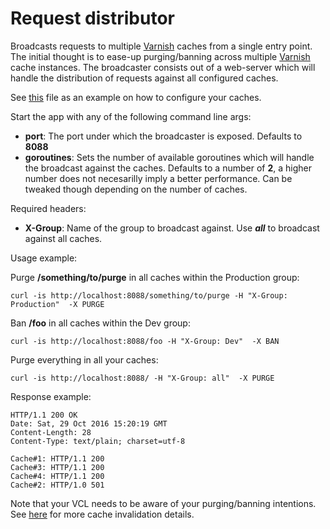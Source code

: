 # Request distributor
Broadcasts requests to multiple [Varnish](<https://www.varnish-cache.org/>) caches from a single entry point.
The initial thought is to ease-up purging/banning across multiple [Varnish](<https://www.varnish-cache.org/>) cache instances.
The broadcaster consists out of a web-server which will handle the distribution of requests against all configured caches.

See [this](caches.ini) file as an example on how to configure your caches.

Start the app with any of the following command line args:

  - **port**: The port under which the broadcaster is exposed. Defaults to **8088**
  - **goroutines**: Sets the number of available goroutines which will handle the broadcast against the caches. Defaults to a number of **2**, a higher number does not necesarilly imply a better performance. Can be tweaked though depending on the number of caches.
  
Required headers:

   - **X-Group**: Name of the group to broadcast against. Use ***all*** to broadcast against all caches.
   
Usage example:

Purge **/something/to/purge** in all caches within the Production group:
```
curl -is http://localhost:8088/something/to/purge -H "X-Group: Production"  -X PURGE
```

Ban **/foo** in all caches within the Dev group:
```
curl -is http://localhost:8088/foo -H "X-Group: Dev"  -X BAN
```

Purge everything in all your caches:
```
curl -is http://localhost:8088/ -H "X-Group: all"  -X PURGE
```

Response example:
```
HTTP/1.1 200 OK
Date: Sat, 29 Oct 2016 15:20:19 GMT
Content-Length: 28
Content-Type: text/plain; charset=utf-8

Cache#1: HTTP/1.1 200
Cache#3: HTTP/1.1 200
Cache#4: HTTP/1.1 200
Cache#2: HTTP/1.0 501
```

Note that your VCL needs to be aware of your purging/banning intentions. See [here](https://www.varnish-cache.org/docs/trunk/users-guide/purging.html) for more cache invalidation details.
